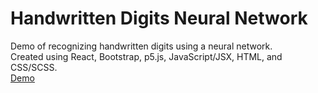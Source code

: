 # Handwritten Digits Neural Network

Demo of recognizing handwritten digits using a neural network.  
Created using React, Bootstrap, p5.js, JavaScript/JSX, HTML, and CSS/SCSS.  
[Demo](https://www.ryanlongtran.com/handwritten-digits-neural-network)
